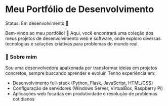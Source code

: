 # Meu Portfólio de Desenvolvimento
Status: Em desenvolvimento 🚧

Bem-vindo ao meu portfólio! 👋 Aqui, você encontrará uma coleção dos meus projetos de desenvolvimento web e software, onde exploro diversas tecnologias e soluções criativas para problemas do mundo real.

### 🚀 Sobre mim
Sou uma desenvolvedora apaixonada por transformar ideias em projetos concretos, sempre buscando aprender e evoluir. Tenho experiência em:

- Desenvolvimento full-stack (Python, Flask, JavaScript, HTML/CSS)
- Configuração de servidores (Windows Server, VirtualBox, Raspberry Pi)
- Aplicações web focadas em produtividade e resolução de problemas cotidianos


